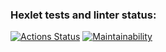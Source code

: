 ### Hexlet tests and linter status:
[![Actions Status](https://github.com/Mirum-7/frontend-project-11/actions/workflows/hexlet-check.yml/badge.svg)](https://github.com/Mirum-7/frontend-project-11/actions)
[![Maintainability](https://api.codeclimate.com/v1/badges/9b7d710fdb45c63acc01/maintainability)](https://codeclimate.com/github/Mirum-7/frontend-project-11/maintainability)
